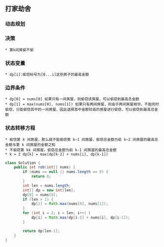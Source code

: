 ## 打家劫舍 

### 动态规划

### 决策
    * 第k间房偷不偷
### 状态变量
    * dp[i]:偷窃标号为[0...i]这些房子的最高金额
### 边界条件
    * dp[0] = nums[0] 如果只有一间房屋，则偷窃该房屋，可以偷窃到最高总金额
    * dp[1] = max(nums[0], nums[1]) 如果只有两间房屋，则由于两间房屋相邻，不能同时偷窃，只能偷窃其中的一间房屋，因此选择其中金额较高的房屋进行偷窃，可以偷窃到最高总金额
### 状态转移方程
    * 偷窃第 k 间房屋，那么就不能偷窃第 k−1 间房屋，偷窃总金额为前 k−2 间房屋的最高总金额与第 k 间房屋的金额之和
    * 不偷窃第 kk 间房屋，偷窃总金额为前 k-1 间房屋的最高总金额
    * k > 2 dp[k] = max(dp[k-2] + nums[i], dp[k-1])


~~~java
class Solution {
    public int rob(int[] nums) {
        if (nums == null || nums.length == 0) {
            return 0;
        }
        int len = nums.length;
        int[] dp = new int[len];
        dp[0] = nums[0];
        if (len > 1) {
            dp[1] = Math.max(nums[0], nums[1]);
        }
        for (int i = 2; i < len; i++) {
            dp[i] = Math.max(dp[i-2] + nums[i], dp[i-1]);
        }

        return dp[len-1];
    }
}
~~~

